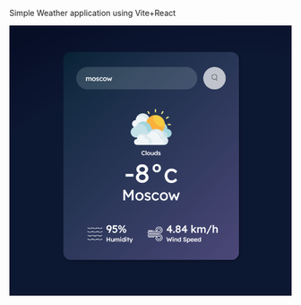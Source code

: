 Simple Weather application using Vite+React

![alt text](https://github.com/DrStone10/WaetherApp/blob/main/src/assets/weather.PNG?raw=true)
